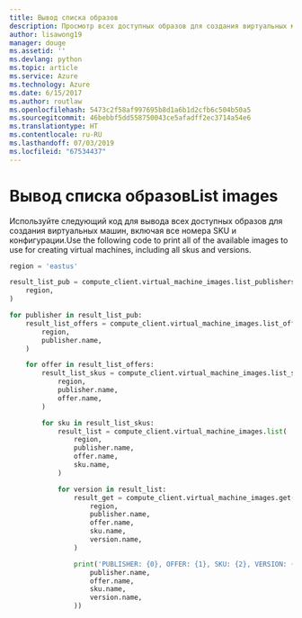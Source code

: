 ```yaml
---
title: Вывод списка образов
description: Просмотр всех доступных образов для создания виртуальных машин.
author: lisawong19
manager: douge
ms.assetid: ''
ms.devlang: python
ms.topic: article
ms.service: Azure
ms.technology: Azure
ms.date: 6/15/2017
ms.author: routlaw
ms.openlocfilehash: 5473c2f58af997695b8d1a6b1d2cfb6c504b50a5
ms.sourcegitcommit: 46bebbf5dd558750043ce5afadff2ec3714a54e6
ms.translationtype: HT
ms.contentlocale: ru-RU
ms.lasthandoff: 07/03/2019
ms.locfileid: "67534437"
---
```

# <a name="list-images"></a><span data-ttu-id="5526e-103">Вывод списка образов</span><span class="sxs-lookup"><span data-stu-id="5526e-103">List images</span></span>

<span data-ttu-id="5526e-104">Используйте следующий код для вывода всех доступных образов для создания виртуальных машин, включая все номера SKU и конфигурации.</span><span class="sxs-lookup"><span data-stu-id="5526e-104">Use the following code to print all of the available images to use for creating virtual machines, including all skus and versions.</span></span>

```python
region = 'eastus'

result_list_pub = compute_client.virtual_machine_images.list_publishers(
    region,
)

for publisher in result_list_pub:
    result_list_offers = compute_client.virtual_machine_images.list_offers(
        region,
        publisher.name,
    )

    for offer in result_list_offers:
        result_list_skus = compute_client.virtual_machine_images.list_skus(
            region,
            publisher.name,
            offer.name,
        )

        for sku in result_list_skus:
            result_list = compute_client.virtual_machine_images.list(
                region,
                publisher.name,
                offer.name,
                sku.name,
            )

            for version in result_list:
                result_get = compute_client.virtual_machine_images.get(
                    region,
                    publisher.name,
                    offer.name,
                    sku.name,
                    version.name,
                )

                print('PUBLISHER: {0}, OFFER: {1}, SKU: {2}, VERSION: {3}'.format(
                    publisher.name,
                    offer.name,
                    sku.name,
                    version.name,
                ))
```
